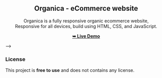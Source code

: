 <div align="center">
  
  <!-- ![GitHub repo size](https://img.shields.io/github/repo-size/codewithsadee/organica)
  ![GitHub stars](https://img.shields.io/github/stars/codewithsadee/organica?style=social)
  ![GitHub forks](https://img.shields.io/github/forks/codewithsadee/organica?style=social)
  [![Twitter Follow](https://img.shields.io/twitter/follow/codewithsadee?style=social)](https://twitter.com/intent/follow?screen_name=codewithsadee)
  [![YouTube Video Views](https://img.shields.io/youtube/views/sgCSEk1XsCo?style=social)](https://youtu.be/sgCSEk1XsCo) -->

  <br />
  <br />

  <h2 align="center">Organica - eCommerce website</h2>

  Organica is a fully responsive organic ecommerce website, <br />Responsive for all devices, build using HTML, CSS, and JavaScript.

  <a href="https://codewithsadee.github.io/organica/"><strong>➥ Live Demo</strong></a>

</div>
<!-- 
<br />

<!-- ### Demo Screeshots -->

<!-- ![Organica Desktop Demo](./readme-images/desktop.png "Desktop Demo") -->

<!-- ### Prerequisites -->

<!-- Before you begin, ensure you have met the following requirements: -->

<!-- * [Git](https://git-scm.com/downloads "Download Git") must be installed on your operating system. -->

<!-- ### Run Locally

To run **Organica** locally, run this command on your git bash:

Linux and macOS: -->

<!-- ```bash
sudo git clone https://github.com/codewithsadee/organica.git
```

Windows:

```bash
git clone https://github.com/codewithsadee/organica.git
```

### Contact -->

<!-- If you want to contact with me you can reach me at [Twitter](https://www.twitter.com/codewithsadee). --> -->

### License

This project is **free to use** and does not contains any license.
